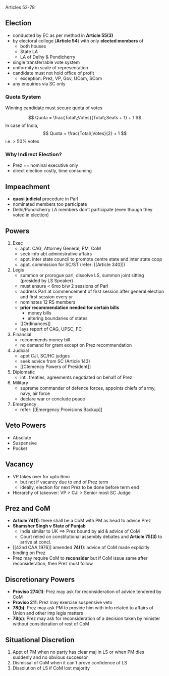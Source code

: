 Articles 52-78
## Election
- conducted by EC as per method in **Article 55(3)**
- by electoral college (**Article 54**) with only **elected members** of
	- both houses
	- State LA
	- LA of Delhy & Pondicherry
- single transferrable vote system
- uniformity in scale of representation
- candidate must not hold office of profit
	- exception: Prez, VP, Gov, UCom, SCom
- any enquiries via SC only

### Quota System
Winning candidate must secure quota of votes

$$
Quota = \frac{Total\;Votes}{Total\;Seats + 1} + 1
$$
In case of India,
$$
Quota = \frac{Total\;Votes}{2} + 1
$$
i.e. $\gt$ 50% votes
### Why Indirect Election?
- Prez == nominal executive only
- direct election costly, time consuming
## Impeachment
- **quasi judicial** procedure in Parl
- nominated members too participate
- Delhi/Pondicherry LA members don't participate (even though they voted in election)
## Powers
1. Exec
	- appt. CAG, Attorney General, PM, CoM
	- seek info abt administrative affairs
	- appt. inter state council to promote centre state and inter state coop
	- appt. commission for SC/ST (refer: [[Article 340]])
2. Legis
	- summon or prorogue parl, dissolve LS, summon joint sitting (presided by LS Speaker)
	- must ensure $\lt$ 6mo b/w 2 sessions of Parl
	- address Parl at commencement of first session after general election and first session every yr
	- nominates 12 RS members
	- **prior recommendation needed for certain bills**
		- money bills
		- altering boundaries of states
	- [[Ordinances]]
	- lays report of CAG, UPSC, FC
3. Financial
	- recommends money bill
	- no demand for grant except on Prez recommendation
4. Judicial
	- appt CJI, SC/HC judges
	- seek advice from SC (Article 143)
	- [[Clemency Powers of President]]
5. Diplomatic
	- intl. treaties, agreements negotiated on behalf of Prez
6. Military
	- supreme commander of defence forces, appoints chiefs of army, navy, air force
	- declare war or conclude peace
7. Emergency
	- refer: [[Emergency Provisions Backup]]

## Veto Powers
- Absolute
- Suspensive
- Pocket
## Vacancy
- VP takes over for upto 6mo
	- but not if vacancy due to end of Prez term
	- ideally, election for next Prez to be done before term end
- Hierarchy of takeover: VP > CJI > Senior most SC Judge

## Prez and CoM
- **Article 74(1)**: there shall be a CoM with PM as head to advice Prez
- **Shamsher Singh v State of Punjab**
	- India similar to UK $\implies$ Prez bound by aid & advice of CoM
	- Court relied on constitutional assembly debates and **Article 75(3)** to arrive at concl.
- [[42nd CAA 1976]] amended **74(1)**: advice of CoM made explicitly binding on Prez
- Prez may require CoM to **reconsider** but if CoM issue same after reconsideration, then Prez must follow
## Discretionary Powers
- **Proviso 274(1)**: Prez may ask for reconsideration of advice tendered by CoM
- **Proviso 211**: Prez may exercise suspensive veto
- **78(b)**: Prez may ask PM to provide him with info related to affairs of Union and other imp legis matters
- **78(c)**: Prez may ask for reconsideration of a decision taken by minister without consideration of rest of CoM

## Situational Discretion
1. Appt of PM when no party has clear maj in LS or when PM dies suddenly and no obvious successor
2. Dismissal of CoM when it can't prove confidence of LS
3. Dissolution of LS if CoM lost majority